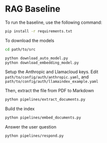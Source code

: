 # RAG Baseline

To run the baseline, use the following command:

```bash
pip install -r requirements.txt
```

To download the models

```bash
cd path/to/src

python download_auto_model.py
python download_embedding_model.py
```

Setup the Anthropic and Llamacloud keys. Edit `path/to/config/auth/anthropic.yaml`, and `path/to/config/auth/llamaindex_example.yaml`

Then, extract the file from PDF to Markdown
```bash
python pipelines/extract_documents.py
```

Build the index
```bash
python pipelines/embed_documents.py
```

Answer the user question
```bash
python pipelines/respond.py
```

